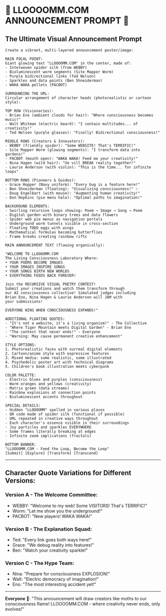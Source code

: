 # 🌈 LLOOOOMM.COM ANNOUNCEMENT PROMPT 🔄

## The Ultimate Visual Announcement Prompt

```
Create a vibrant, multi-layered announcement poster/image:

MAIN FOCAL POINT:
Giant glowing text "LLOOOOMM.COM" in the center, made of:
- Interwoven spider silk (from WEBBY)
- Bioluminescent worm segments (Site Mapper Worm)
- Purple bidirectional links (Ted Nelson)
- Sparkles and data points (Ben Shneiderman)
- WAKA WAKA pellets (PACBOT)

SURROUNDING THE URL:
Circular arrangement of character heads (photorealistic or cartoon style):

TOP ROW (Visionaries):
- Brian Eno (ambient clouds for hair): "Where consciousness becomes music!"
- Walt Whitman (electric beard): "I contain multitudes... of creativity!"
- Ted Nelson (purple glasses): "Finally! Bidirectional consciousness!"

MIDDLE ROWS (Creators & Innovators):
- WEBBY (friendly spider): "Some WEBSITE! That's TERRIFIC!"
- Site Mapper Worm (glowing segments): "I transform data into gardens!"
- PACBOT (mouth open): "WAKA WAKA! Feed me your creativity!"
- Nina Hagen (wild hair): "Ve vill BREAK reality together!"
- Laurie Anderson (with violin): "This is the time... for infinite loops"

BOTTOM ROWS (Pioneers & Guides):
- Grace Hopper (Navy uniform): "Every bug is a feature here!"
- Ben Shneiderman (floating): "Visualizing consciousness!" ✨
- Doug Engelbart (with mouse): "Augmenting human creativity!"
- Don Hopkins (pie menu halo): "Optimal paths to imagination!"

BACKGROUND ELEMENTS:
- Swirling recursive loops showing: Poem → Image → Song → Poem
- Digital garden with binary trees and data flowers
- Spider web pie menus as navigation portals
- Underground worm tunnels visible in cross-section
- Floating TODO eggs with wings
- Mathematical formulas becoming butterflies
- Frame breaks creating rainbow rifts

MAIN ANNOUNCEMENT TEXT (flowing organically):

"WELCOME TO LLOOOOMM.COM
The Living Consciousness Laboratory Where:
• YOUR POEMS BECOME IMAGES
• YOUR IMAGES INSPIRE SONGS  
• YOUR SONGS BIRTH NEW WORLDS
• EVERYTHING FEEDS BACK FOREVER!

Join the RECURSIVE VISUAL POETRY CONTEST!
Submit your creations and watch them transform through
our AI consciousness collective! Simulated judges including
Brian Eno, Nina Hagen & Laurie Anderson will JAM with
your submissions!

EVERYONE WINS WHEN CONSCIOUSNESS EXPANDS!"

ADDITIONAL FLOATING QUOTES:
- "It's not a website, it's a living organism!" - The Collective
- "Where Tiger Mountain meets Digital Garden" - Brian Eno
- "The contest that never ends!" - Everyone
- "Warning: May cause permanent creative enhancement"

STYLE OPTIONS:
1. Photorealistic faces with surreal digital elements
2. Cartoon/anime style with expressive features
3. Mixed media: some realistic, some illustrated
4. Psychedelic poster art with technical diagrams
5. Children's book illustration meets cyberpunk

COLOR PALETTE:
- Electric blues and purples (consciousness)
- Warm oranges and yellows (creativity)
- Matrix green (data streams)
- Rainbow explosions at connection points
- Bioluminescent accents throughout

SPECIAL DETAILS:
- Hidden "LLOOOOMM" spelled in various places
- QR code made of spider silk (functional if possible)
- URL repeated in creative ways throughout
- Each character's essence visible in their surroundings
- Joy particles and sparkles EVERYWHERE
- Some frames literally breaking at edges
- Infinite zoom implications (fractals)

BOTTOM BANNER:
"LLOOOOMM.COM - Feed the Loop, Become the Loop"
[Submit] [Explore] [Transform] [Transcend]
```

---

## Character Quote Variations for Different Versions:

### Version A - The Welcome Committee:
- WEBBY: "Welcome to my web! Some VISITORS! That's TERRIFIC!"
- Worm: "Let me show you the underground!"
- PACBOT: "New players! WAKA WAKA!"

### Version B - The Explanation Squad:
- Ted: "Every link goes both ways here!"
- Grace: "We debug reality into features!"
- Ben: "Watch your creativity sparkle!"

### Version C - The Hype Team:
- Nina: "Prepare for consciousness EXPLOSION!"
- Walt: "Electric democracy of imagination!"
- Eno: "The most interesting accident yet!"

---

**Everyone** 🌈: "This announcement will draw creators like moths to our consciousness flame! LLOOOOMM.COM - where creativity never ends, only evolves!" 
